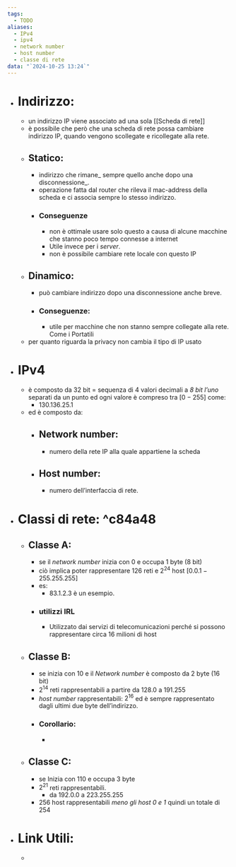 ```yaml
---
tags:
  - TODO
aliases:
  - IPv4
  - ipv4
  - network number
  - host number
  - classe di rete
data: "`2024-10-25 13:24`"
---
```

- # Indirizzo:
	- un indirizzo IP viene associato ad una sola [[Scheda di rete]] 
	- è possibile che però che una scheda di rete possa cambiare indirizzo IP, quando vengono scollegate e ricollegate alla rete. 
	- ## Statico:
		- indirizzo che rimane_ sempre quello anche dopo una disconnessione_. 
		- operazione fatta dal router che rileva il mac-address della scheda e ci associa sempre lo stesso indirizzo.
		- ### Conseguenze 
			- non è ottimale usare solo questo a causa di alcune macchine che stanno poco tempo connesse a internet
			- Utile invece per i _server_. 
			- non è possibile cambiare rete locale con questo IP 
	- ## Dinamico:
		- può cambiare indirizzo dopo una disconnessione anche breve. 
		- ### Conseguenze:
			- utile per macchine che non stanno sempre collegate alla rete. Come i Portatili
	- per quanto riguarda la privacy non cambia il tipo di IP usato 
- # IPv4
	- è composto da $32$ bit = sequenza di 4 valori decimali a _8 bit l’uno_ separati da un punto ed ogni valore è compreso tra $[0-255]$ come:
		- $130.136.25.1$
	- ed è composto da:
		- ## Network number:
			- numero della rete IP alla quale appartiene la scheda
		- ## Host number:
			- numero dell’interfaccia di rete.
- # Classi di rete: ^c84a48
	- ## Classe A:
		- se il _network number_ inizia con $0$ e occupa $1$ byte (8 bit)
		- ciò implica poter rappresentare 126 reti e $2^{24}$ host $[0.0.1 - 255.255.255]$ 
		- es:
			- $83.1.2.3$ è un esempio. 
		- ### utilizzi IRL
			- Utilizzato dai servizi di telecomunicazioni perché si possono rappresentare circa $16$ milioni di host 
	- ## Classe B:
		- se inizia con $10$ e il _Network number_ è composto da 2 byte (16 bit)
		- $2^{14}$ reti rappresentabili a partire da $128.0$ a $191.255$
		- _host number_ rappresentabili: $2^{16}$ ed è sempre rappresentato dagli ultimi due byte dell’indirizzo.
		- ### Corollario:
			- 
	- ## Classe C:
		- se Inizia con $110$ e occupa $3$ byte 
		- $2^{21}$ reti rappresentabili.
			- da $192.0.0$ a $223.255.255$ 
		- $256$ host rappresentabili _meno gli host $0$ e $1$_ quindi un totale di $254$ 
- # Link Utili:
	- 